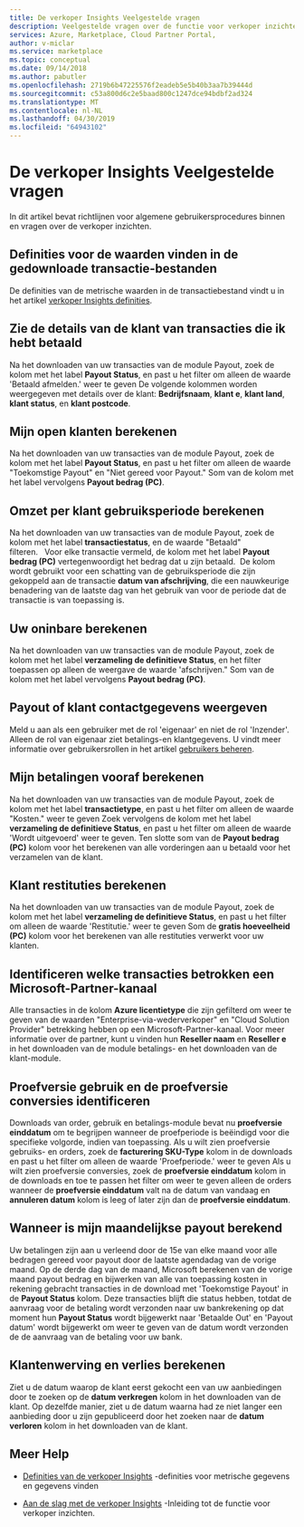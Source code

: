 ```yaml
---
title: De verkoper Insights Veelgestelde vragen
description: Veelgestelde vragen over de functie voor verkoper inzichten van de Cloud Partner-Portal.
services: Azure, Marketplace, Cloud Partner Portal,
author: v-miclar
ms.service: marketplace
ms.topic: conceptual
ms.date: 09/14/2018
ms.author: pabutler
ms.openlocfilehash: 2719b6b47225576f2eadeb5e5b40b3aa7b39444d
ms.sourcegitcommit: c53a800d6c2e5baad800c1247dce94bdbf2ad324
ms.translationtype: MT
ms.contentlocale: nl-NL
ms.lasthandoff: 04/30/2019
ms.locfileid: "64943102"
---
```

<a name="seller-insights-faq"></a>De verkoper Insights Veelgestelde vragen
===================

In dit artikel bevat richtlijnen voor algemene gebruikersprocedures binnen en vragen over de verkoper inzichten.


<a name="find-definitions-for-the-values-in-the-downloaded-transaction-file"></a>Definities voor de waarden vinden in de gedownloade transactie-bestanden
------------------------------------------------------------------

De definities van de metrische waarden in de transactiebestand vindt u in het artikel [verkoper Insights definities](./si-insights-definitions-v4.md).


<a name="see-customer-details-of-transactions-for-which-ive-been-paid"></a>Zie de details van de klant van transacties die ik hebt betaald
-------------------------------------------------------------

Na het downloaden van uw transacties van de module Payout, zoek de kolom met het label **Payout Status**, en past u het filter om alleen de waarde 'Betaald afmelden.' weer te geven De volgende kolommen worden weergegeven met details over de klant: **Bedrijfsnaam**, **klant e**, **klant land**, **klant status**, en **klant postcode**.


<a name="calculate-my-open-accounts-receivable"></a>Mijn open klanten berekenen
-------------------------------------

Na het downloaden van uw transacties van de module Payout, zoek de kolom met het label **Payout Status**, en past u het filter om alleen de waarde "Toekomstige Payout" en "Niet gereed voor Payout." Som van de kolom met het label vervolgens **Payout bedrag (PC)**.


<a name="calculate-revenue-by-customer-usage-period"></a>Omzet per klant gebruiksperiode berekenen
------------------------------------------

Na het downloaden van uw transacties van de module Payout, zoek de kolom met het label **transactiestatus**, en de waarde "Betaald" filteren.   Voor elke transactie vermeld, de kolom met het label **Payout bedrag (PC)** vertegenwoordigt het bedrag dat u zijn betaald.  De kolom wordt gebruikt voor een schatting van de gebruiksperiode die zijn gekoppeld aan de transactie **datum van afschrijving**, die een nauwkeurige benadering van de laatste dag van het gebruik van voor de periode dat de transactie is van toepassing is.


<a name="calculate-your-bad-debt"></a>Uw oninbare berekenen
---------------------

Na het downloaden van uw transacties van de module Payout, zoek de kolom met het label **verzameling de definitieve Status**, en het filter toepassen op alleen de weergave de waarde 'afschrijven." Som van de kolom met het label vervolgens **Payout bedrag (PC)**.


<a name="view-payout-or-customer-contact-information"></a>Payout of klant contactgegevens weergeven
-------------------------------------------

Meld u aan als een gebruiker met de rol 'eigenaar' en niet de rol 'Inzender'. Alleen de rol van eigenaar ziet betalings-en klantgegevens. U vindt meer informatie over gebruikersrollen in het artikel [gebruikers beheren](./cloud-partner-portal-manage-users.md).


<a name="calculate-my-advance-payouts"></a>Mijn betalingen vooraf berekenen
----------------------------

Na het downloaden van uw transacties van de module Payout, zoek de kolom met het label **transactietype**, en past u het filter om alleen de waarde "Kosten." weer te geven Zoek vervolgens de kolom met het label **verzameling de definitieve Status**, en past u het filter om alleen de waarde 'Wordt uitgevoerd' weer te geven. Ten slotte som van de **Payout bedrag (PC)** kolom voor het berekenen van alle vorderingen aan u betaald voor het verzamelen van de klant.


<a name="calculate-customer-refunds"></a>Klant restituties berekenen
--------------------------

Na het downloaden van uw transacties van de module Payout, zoek de kolom met het label **verzameling de definitieve Status**, en past u het filter om alleen de waarde 'Restitutie.' weer te geven Som de **gratis hoeveelheid (PC)** kolom voor het berekenen van alle restituties verwerkt voor uw klanten.


<a name="identify-which-transactions-involved-a-microsoft-channel-partner"></a>Identificeren welke transacties betrokken een Microsoft-Partner-kanaal
----------------------------------------------------------------

Alle transacties in de kolom **Azure licentietype** die zijn gefilterd om weer te geven van de waarden "Enterprise-via-wederverkoper" en "Cloud Solution Provider" betrekking hebben op een Microsoft-Partner-kanaal. Voor meer informatie over de partner, kunt u vinden hun **Reseller naam** en **Reseller e** in het downloaden van de module betalings- en het downloaden van de klant-module.


<a name="identify-trial-usage-and-trial-conversions"></a>Proefversie gebruik en de proefversie conversies identificeren
------------------------------------------

Downloads van order, gebruik en betalings-module bevat nu **proefversie einddatum** om te begrijpen wanneer de proefperiode is beëindigd voor die specifieke volgorde, indien van toepassing. Als u wilt zien proefversie gebruiks- en orders, zoek de **facturering SKU-Type** kolom in de downloads en past u het filter om alleen de waarde 'Proefperiode.' weer te geven Als u wilt zien proefversie conversies, zoek de **proefversie einddatum** kolom in de downloads en toe te passen het filter om weer te geven alleen de orders wanneer de **proefversie einddatum** valt na de datum van vandaag en **annuleren datum** kolom is leeg of later zijn dan de **proefversie einddatum**.


<a name="when-is-my-monthly-payout-calculated"></a>Wanneer is mijn maandelijkse payout berekend
------------------------------------

Uw betalingen zijn aan u verleend door de 15e van elke maand voor alle bedragen gereed voor payout door de laatste agendadag van de vorige maand. Op de derde dag van de maand, Microsoft berekenen van de vorige maand payout bedrag en bijwerken van alle van toepassing kosten in rekening gebracht transacties in de download met 'Toekomstige Payout' in de **Payout Status** kolom. Deze transacties blijft die status hebben, totdat de aanvraag voor de betaling wordt verzonden naar uw bankrekening op dat moment hun **Payout Status** wordt bijgewerkt naar 'Betaalde Out' en 'Payout datum' wordt bijgewerkt om weer te geven van de datum wordt verzonden de de aanvraag van de betaling voor uw bank.


<a name="calculate-customer-acquisition-and-loss"></a>Klantenwerving en verlies berekenen
---------------------------------------

Ziet u de datum waarop de klant eerst gekocht een van uw aanbiedingen door te zoeken op de **datum verkregen** kolom in het downloaden van de klant. Op dezelfde manier, ziet u de datum waarna had ze niet langer een aanbieding door u zijn gepubliceerd door het zoeken naar de **datum verloren** kolom in het downloaden van de klant.


<a name="finding-more-help"></a>Meer Help
-----------------

- [Definities van de verkoper Insights](./si-insights-definitions-v4.md) -definities voor metrische gegevens en gegevens vinden

- [Aan de slag met de verkoper Insights](./si-getting-started.md) -Inleiding tot de functie voor verkoper inzichten.

